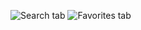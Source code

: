 ![Search tab](https://github.com/Anastasia-Papchenko/Library_of_movies/blob/img_readme/search_tab.png)
![Favorites tab](https://github.com/Anastasia-Papchenko/Library_of_movies/blob/img_readme/favorites_tab.png)
